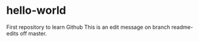 # hello-world
First repository to learn Github
This is an edit message on branch readme-edits off master.
